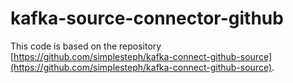 # kafka-source-connector-github

This code is based on the repository [https://github.com/simplesteph/kafka-connect-github-source](https://github.com/simplesteph/kafka-connect-github-source).


